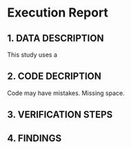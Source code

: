 # Execution Report

## 1. DATA DESCRIPTION

This study uses a



## 2. CODE DECRIPTION

Code may have mistakes. Missing space.

## 3. VERIFICATION STEPS



## 4. FINDINGS

